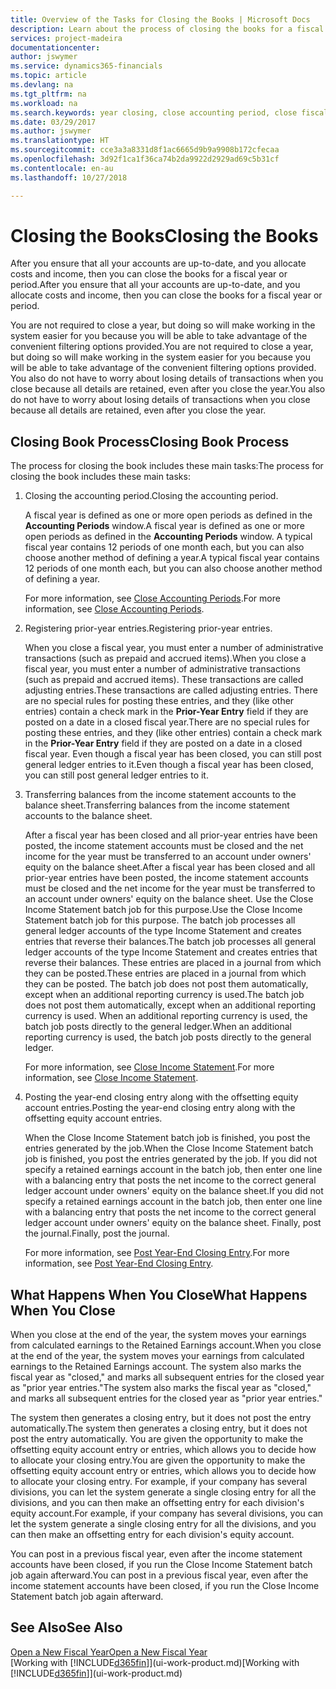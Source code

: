 ```yaml
---
title: Overview of the Tasks for Closing the Books | Microsoft Docs
description: Learn about the process of closing the books for a fiscal year or period, and what happens after you close at the end of a year.
services: project-madeira
documentationcenter: 
author: jswymer
ms.service: dynamics365-financials
ms.topic: article
ms.devlang: na
ms.tgt_pltfrm: na
ms.workload: na
ms.search.keywords: year closing, close accounting period, close fiscal year, bank account detailed trial balance
ms.date: 03/29/2017
ms.author: jswymer
ms.translationtype: HT
ms.sourcegitcommit: cce3a3a8331d8f1ac6665d9b9a9908b172cfecaa
ms.openlocfilehash: 3d92f1ca1f36ca74b2da9922d2929ad69c5b31cf
ms.contentlocale: en-au
ms.lasthandoff: 10/27/2018

---
```

# <a name="closing-the-books"></a><span data-ttu-id="c951b-103">Closing the Books</span><span class="sxs-lookup"><span data-stu-id="c951b-103">Closing the Books</span></span>
<span data-ttu-id="c951b-104">After you ensure that all your accounts are up-to-date, and you allocate costs and income, then you can close the books for a fiscal year or period.</span><span class="sxs-lookup"><span data-stu-id="c951b-104">After you ensure that all your accounts are up-to-date, and you allocate costs and income, then you can close the books for a fiscal year or period.</span></span>

<span data-ttu-id="c951b-105">You are not required to close a year, but doing so will make working in the system easier for you because you will be able to take advantage of the convenient filtering options provided.</span><span class="sxs-lookup"><span data-stu-id="c951b-105">You are not required to close a year, but doing so will make working in the system easier for you because you will be able to take advantage of the convenient filtering options provided.</span></span> <span data-ttu-id="c951b-106">You also do not have to worry about losing details of transactions when you close because all details are retained, even after you close the year.</span><span class="sxs-lookup"><span data-stu-id="c951b-106">You also do not have to worry about losing details of transactions when you close because all details are retained, even after you close the year.</span></span>

## <a name="closing-book-process"></a><span data-ttu-id="c951b-107">Closing Book Process</span><span class="sxs-lookup"><span data-stu-id="c951b-107">Closing Book Process</span></span>
<span data-ttu-id="c951b-108">The process for closing the book includes these main tasks:</span><span class="sxs-lookup"><span data-stu-id="c951b-108">The process for closing the book includes these main tasks:</span></span>

1. <span data-ttu-id="c951b-109">Closing the accounting period.</span><span class="sxs-lookup"><span data-stu-id="c951b-109">Closing the accounting period.</span></span>

    <span data-ttu-id="c951b-110">A fiscal year is defined as one or more open periods as defined in the **Accounting Periods** window.</span><span class="sxs-lookup"><span data-stu-id="c951b-110">A fiscal year is defined as one or more open periods as defined in the **Accounting Periods** window.</span></span> <span data-ttu-id="c951b-111">A typical fiscal year contains 12 periods of one month each, but you can also choose another method of defining a year.</span><span class="sxs-lookup"><span data-stu-id="c951b-111">A typical fiscal year contains 12 periods of one month each, but you can also choose another method of defining a year.</span></span>

    <span data-ttu-id="c951b-112">For more information, see [Close Accounting Periods](year-close-account-periods.md).</span><span class="sxs-lookup"><span data-stu-id="c951b-112">For more information, see [Close Accounting Periods](year-close-account-periods.md).</span></span>
2. <span data-ttu-id="c951b-113">Registering prior-year entries.</span><span class="sxs-lookup"><span data-stu-id="c951b-113">Registering prior-year entries.</span></span>

    <span data-ttu-id="c951b-114">When you close a fiscal year, you must enter a number of administrative transactions (such as prepaid and accrued items).</span><span class="sxs-lookup"><span data-stu-id="c951b-114">When you close a fiscal year, you must enter a number of administrative transactions (such as prepaid and accrued items).</span></span> <span data-ttu-id="c951b-115">These transactions are called adjusting entries.</span><span class="sxs-lookup"><span data-stu-id="c951b-115">These transactions are called adjusting entries.</span></span> <span data-ttu-id="c951b-116">There are no special rules for posting these entries, and they (like other entries) contain a check mark in the **Prior-Year Entry** field if they are posted on a date in a closed fiscal year.</span><span class="sxs-lookup"><span data-stu-id="c951b-116">There are no special rules for posting these entries, and they (like other entries) contain a check mark in the **Prior-Year Entry** field if they are posted on a date in a closed fiscal year.</span></span> <span data-ttu-id="c951b-117">Even though a fiscal year has been closed, you can still post general ledger entries to it.</span><span class="sxs-lookup"><span data-stu-id="c951b-117">Even though a fiscal year has been closed, you can still post general ledger entries to it.</span></span>
3. <span data-ttu-id="c951b-118">Transferring balances from the income statement accounts to the balance sheet.</span><span class="sxs-lookup"><span data-stu-id="c951b-118">Transferring balances from the income statement accounts to the balance sheet.</span></span>

    <span data-ttu-id="c951b-119">After a fiscal year has been closed and all prior-year entries have been posted, the income statement accounts must be closed and the net income for the year must be transferred to an account under owners' equity on the balance sheet.</span><span class="sxs-lookup"><span data-stu-id="c951b-119">After a fiscal year has been closed and all prior-year entries have been posted, the income statement accounts must be closed and the net income for the year must be transferred to an account under owners' equity on the balance sheet.</span></span> <span data-ttu-id="c951b-120">Use the Close Income Statement batch job for this purpose.</span><span class="sxs-lookup"><span data-stu-id="c951b-120">Use the Close Income Statement batch job for this purpose.</span></span> <span data-ttu-id="c951b-121">The batch job processes all general ledger accounts of the type Income Statement and creates entries that reverse their balances.</span><span class="sxs-lookup"><span data-stu-id="c951b-121">The batch job processes all general ledger accounts of the type Income Statement and creates entries that reverse their balances.</span></span> <span data-ttu-id="c951b-122">These entries are placed in a journal from which they can be posted.</span><span class="sxs-lookup"><span data-stu-id="c951b-122">These entries are placed in a journal from which they can be posted.</span></span> <span data-ttu-id="c951b-123">The batch job does not post them automatically, except when an additional reporting currency is used.</span><span class="sxs-lookup"><span data-stu-id="c951b-123">The batch job does not post them automatically, except when an additional reporting currency is used.</span></span> <span data-ttu-id="c951b-124">When an additional reporting currency is used, the batch job posts directly to the general ledger.</span><span class="sxs-lookup"><span data-stu-id="c951b-124">When an additional reporting currency is used, the batch job posts directly to the general ledger.</span></span>

    <span data-ttu-id="c951b-125">For more information, see [Close Income Statement](year-close-income-statement.md).</span><span class="sxs-lookup"><span data-stu-id="c951b-125">For more information, see [Close Income Statement](year-close-income-statement.md).</span></span>
4. <span data-ttu-id="c951b-126">Posting the year-end closing entry along with the offsetting equity account entries.</span><span class="sxs-lookup"><span data-stu-id="c951b-126">Posting the year-end closing entry along with the offsetting equity account entries.</span></span>

    <span data-ttu-id="c951b-127">When the Close Income Statement batch job is finished, you post the entries generated by the job.</span><span class="sxs-lookup"><span data-stu-id="c951b-127">When the Close Income Statement batch job is finished, you post the entries generated by the job.</span></span> <span data-ttu-id="c951b-128">If you did not specify a retained earnings account in the batch job, then enter one line with a balancing entry that posts the net income to the correct general ledger account under owners' equity on the balance sheet.</span><span class="sxs-lookup"><span data-stu-id="c951b-128">If you did not specify a retained earnings account in the batch job, then enter one line with a balancing entry that posts the net income to the correct general ledger account under owners' equity on the balance sheet.</span></span> <span data-ttu-id="c951b-129">Finally, post the journal.</span><span class="sxs-lookup"><span data-stu-id="c951b-129">Finally, post the journal.</span></span>

    <span data-ttu-id="c951b-130">For more information, see [Post Year-End Closing Entry](year-how-post-year-end-close-entry.md).</span><span class="sxs-lookup"><span data-stu-id="c951b-130">For more information, see [Post Year-End Closing Entry](year-how-post-year-end-close-entry.md).</span></span>

## <a name="what-happens-when-you-close"></a><span data-ttu-id="c951b-131">What Happens When You Close</span><span class="sxs-lookup"><span data-stu-id="c951b-131">What Happens When You Close</span></span>
<span data-ttu-id="c951b-132">When you close at the end of the year, the system moves your earnings from calculated earnings to the Retained Earnings account.</span><span class="sxs-lookup"><span data-stu-id="c951b-132">When you close at the end of the year, the system moves your earnings from calculated earnings to the Retained Earnings account.</span></span> <span data-ttu-id="c951b-133">The system also marks the fiscal year as "closed," and marks all subsequent entries for the closed year as "prior year entries."</span><span class="sxs-lookup"><span data-stu-id="c951b-133">The system also marks the fiscal year as "closed," and marks all subsequent entries for the closed year as "prior year entries."</span></span>

<span data-ttu-id="c951b-134">The system then generates a closing entry, but it does not post the entry automatically.</span><span class="sxs-lookup"><span data-stu-id="c951b-134">The system then generates a closing entry, but it does not post the entry automatically.</span></span> <span data-ttu-id="c951b-135">You are given the opportunity to make the offsetting equity account entry or entries, which allows you to decide how to allocate your closing entry.</span><span class="sxs-lookup"><span data-stu-id="c951b-135">You are given the opportunity to make the offsetting equity account entry or entries, which allows you to decide how to allocate your closing entry.</span></span> <span data-ttu-id="c951b-136">For example, if your company has several divisions, you can let the system generate a single closing entry for all the divisions, and you can then make an offsetting entry for each division's equity account.</span><span class="sxs-lookup"><span data-stu-id="c951b-136">For example, if your company has several divisions, you can let the system generate a single closing entry for all the divisions, and you can then make an offsetting entry for each division's equity account.</span></span>

<span data-ttu-id="c951b-137">You can post in a previous fiscal year, even after the income statement accounts have been closed, if you run the Close Income Statement batch job again afterward.</span><span class="sxs-lookup"><span data-stu-id="c951b-137">You can post in a previous fiscal year, even after the income statement accounts have been closed, if you run the Close Income Statement batch job again afterward.</span></span>

## <a name="see-also"></a><span data-ttu-id="c951b-138">See Also</span><span class="sxs-lookup"><span data-stu-id="c951b-138">See Also</span></span>
[<span data-ttu-id="c951b-139">Open a New Fiscal Year</span><span class="sxs-lookup"><span data-stu-id="c951b-139">Open a New Fiscal Year</span></span>](finance-how-open-new-fiscal-year.md)  
<span data-ttu-id="c951b-140">[Working with [!INCLUDE[d365fin](includes/d365fin_md.md)]](ui-work-product.md)</span><span class="sxs-lookup"><span data-stu-id="c951b-140">[Working with [!INCLUDE[d365fin](includes/d365fin_md.md)]](ui-work-product.md)</span></span>


